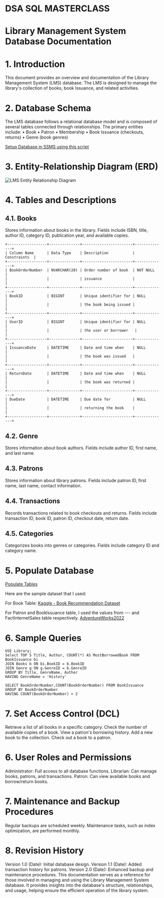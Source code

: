 # DSA SQL MASTERCLASS
# Library Management System Database Documentation

# 1. Introduction
This document provides an overview and documentation of the Library Management System (LMS) database. The LMS is designed to manage the library's collection of books, book Issuance, and related activities.

# 2. Database Schema

The LMS database follows a relational database model and is composed of several tables connected through relationships. The primary entities include:
•	Book
•	Patron
•	Membership
•	Book Issuance (checkouts, returns)
•	Genre (book genres)

[Setup Database in SSMS using this script](https://github.com/kera13th/DSAProjects/blob/LMS-Database/lmsdatabase_script)

# 3. Entity-Relationship Diagram (ERD)

![LMS Entity Relationship Diagram](https://drive.google.com/uc?export=download&id=176DjE3y2ZX6svhTsPrgruq2U-HOAlZkF)

# 4. Tables and Descriptions

## 4.1. Books

Stores information about books in the library.
Fields include ISBN, title, author ID, category ID, publication year, and available copies.
```
+------------------+--------------+-----------------------+--------------+
| Column Name      | Data Type    | Description           | Constraints  |
+------------------+--------------+-----------------------+--------------+
| BookOrderNumber  | NVARCHAR(20) | Order number of book  | NOT NULL     |
|                  |              | issuance              |              |
+------------------+--------------+-----------------------+--------------+
| BookID           | BIGINT       | Unique identifier for | NULL         |
|                  |              | the book being issued |              |
+------------------+--------------+-----------------------+--------------+
| UserID           | BIGINT       | Unique identifier for | NULL         |
|                  |              | the user or borrower   |              |
+------------------+--------------+-----------------------+--------------+
| IssuanceDate     | DATETIME     | Date and time when    | NULL         |
|                  |              | the book was issued   |              |
+------------------+--------------+-----------------------+--------------+
| ReturnDate       | DATETIME     | Date and time when    | NULL         |
|                  |              | the book was returned |              |
+------------------+--------------+-----------------------+--------------+
| DueDate          | DATETIME     | Due date for          | NULL         |
|                  |              | returning the book    |              |
+------------------+--------------+-----------------------+--------------+
```

## 4.2. Genre
Stores information about book authors.
Fields include author ID, first name, and last name.

## 4.3. Patrons
Stores information about library patrons.
Fields include patron ID, first name, last name, contact information.

## 4.4. Transactions
Records transactions related to book checkouts and returns.
Fields include transaction ID, book ID, patron ID, checkout date, return date.

## 4.5. Categories
Categorizes books into genres or categories.
Fields include category ID and category name.

# 5. Populate Database

[Populate Tables](https://github.com/kera13th/DSAProjects/tree/LMS-Database)

Here are the sample dataset that I used:

For Book Table:
[Kaggle - Book Recommendation Dataset](https://www.kaggle.com/datasets/arashnic/book-recommendation-dataset)

For Patron and BookIssuance table, I used the values from --- and FactInternetSales table respectively. 
[AdventureWorks2022](https://github.com/Microsoft/sql-server-samples/releases/download/adventureworks/AdventureWorks2022.bak)


# 6. Sample Queries

```
USE Library;
Select TOP 5 Title, Author, COUNT(*) AS MostBorrowedBook FROM BookIssuance bi
JOIN Books b ON bi.BookID = b.BookID
JOIN Genre g ON g.GenreID = b.GenreID
GROUP BY Title, GenreName, Author 
HAVING GenreName = 'History'
```

```
SELECT BookOrderNumber,COUNT(BookOrderNumber) FROM BookIssuance
GROUP BY BookOrderNumber
HAVING COUNT(BookOrderNumber) > 2
```

# 7. Set Access Control (DCL)
Retrieve a list of all books in a specific category.
Check the number of available copies of a book.
View a patron's borrowing history.
Add a new book to the collection.
Check out a book to a patron.

# 6. User Roles and Permissions

Administrator: Full access to all database functions.
Librarian: Can manage books, patrons, and transactions.
Patron: Can view available books and borrow/return books.

# 7. Maintenance and Backup Procedures

Regular backups are scheduled weekly.
Maintenance tasks, such as index optimization, are performed monthly.

# 8. Revision History
Version 1.0 (Date): Initial database design.
Version 1.1 (Date): Added transaction history for patrons.
Version 2.0 (Date): Enhanced backup and maintenance procedures.
This documentation serves as a reference for those involved in managing and using the Library Management System database. It provides insights into the database's structure, relationships, and usage, helping ensure the efficient operation of the library system.
